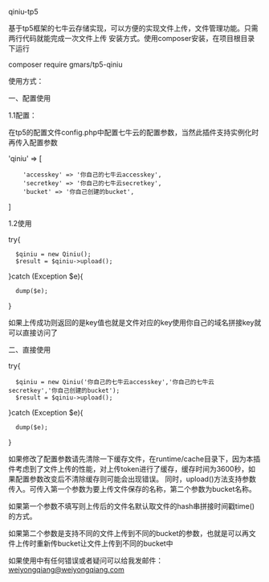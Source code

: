qiniu-tp5

基于tp5框架的七牛云存储实现，可以方便的实现文件上传，文件管理功能。只需两行代码就能完成一次文件上传
安装方式。使用composer安装，在项目根目录下运行

composer require gmars/tp5-qiniu

使用方式：

一、配置使用

1.1配置：

在tp5的配置文件config.php中配置七牛云的配置参数，当然此插件支持实例化时再传入配置参数

'qiniu' => [

        'accesskey' => '你自己的七牛云accesskey',
        'secretkey' => '你自己的七牛云secretkey',
        'bucket' => '你自己创建的bucket',
 ]

1.2使用

 try{
 
      $qiniu = new Qiniu();
      $result = $qiniu->upload();
      
 }catch (Exception $e){
 
      dump($e);
 }
 
 如果上传成功则返回的是key值也就是文件对应的key使用你自己的域名拼接key就可以直接访问了</p>


二、直接使用

  try{
  
      $qiniu = new Qiniu('你自己的七牛云accesskey','你自己的七牛云secretkey','你自己创建的bucket');
      $result = $qiniu->upload();
      
 }catch (Exception $e){
 
      dump($e);
 }

如果修改了配置参数请先清除一下缓存文件，在runtime/cache目录下，因为本插件考虑到了文件上传的性能，对上传token进行了缓存，缓存时间为3600秒，如果配置参数改变后不清除缓存则可能会出现错误。
 同时，upload()方法支持参数传入。可传入第一个参数为要上传文件保存的名称，第二个参数为bucket名称。
 
 如果第一个参数不填写则上传后的文件名默认取文件的hash串拼接时间戳time()的方式。
 
 如果第二个参数是支持不同的文件上传到不同的bucket的参数，也就是可以再文件上传时重新传bucket让文件上传到不同的bucket中


如果使用中有任何错误或者疑问可以给我发邮件：weiyongqiang@weiyongqiang.com

